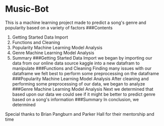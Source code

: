 # Music-Bot
This is a machine learning project made to predict a song's genre and popularity based on a variety of factors
###Contents
1. Getting Started Data Import
2. Functions and Cleaning
3. Popularity Machine Learning Model Analysis
4. Genre Machine Learning Model Analysis
5. Summary
###Getting Started Data Import
we began by importing our data from our online data source kaggle into a new datafram to manipulate
###Functions and Cleaning
Finding many issues with our dataframe we felt best to perform some preprocessing on the dataframe
###Popularity Machine Learning Model Analysis
After cleaning and performing some preprocessing of our data, we began to analyze
###Genre Machine Learning Model Analysis
Next we determined that based upon our data we could see if it might be better to predict genre based on a song's information
###Summary
In conclusion, we determined

Special thanks to Brian Pangburn and Parker Hall for their mentorship and time
